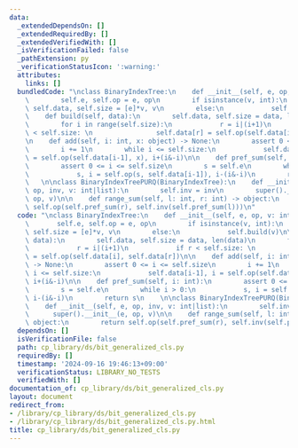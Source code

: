 ```yaml
---
data:
  _extendedDependsOn: []
  _extendedRequiredBy: []
  _extendedVerifiedWith: []
  _isVerificationFailed: false
  _pathExtension: py
  _verificationStatusIcon: ':warning:'
  attributes:
    links: []
  bundledCode: "\nclass BinaryIndexTree:\n    def __init__(self, e, op, v: int|list):\n\
    \        self.e, self.op = e, op\n        if isinstance(v, int):\n           \
    \ self.data, self.size = [e]*v, v\n        else:\n            self.build(v)\n\n\
    \    def build(self, data):\n        self.data, self.size = data, len(data)\n\
    \        for i in range(self.size):\n            r = i|(i+1)\n            if r\
    \ < self.size: \n                self.data[r] = self.op(self.data[i], self.data[r])\n\
    \n    def add(self, i: int, x: object) -> None:\n        assert 0 <= i <= self.size\n\
    \        i += 1\n        while i <= self.size:\n            self.data[i-1], i\
    \ = self.op(self.data[i-1], x), i+(i&-i)\n\n    def pref_sum(self, i: int):\n\
    \        assert 0 <= i <= self.size\n        s = self.e\n        while i > 0:\n\
    \            s, i = self.op(s, self.data[i-1]), i-(i&-i)\n        return s\n \
    \   \n\nclass BinaryIndexTreePURQ(BinaryIndexTree):\n    def __init__(self, e,\
    \ op, inv, v: int|list):\n        self.inv = inv\n        super().__init__(e,\
    \ op, v)\n\n    def range_sum(self, l: int, r: int) -> object:\n        return\
    \ self.op(self.pref_sum(r), self.inv(self.pref_sum(l)))\n"
  code: "\nclass BinaryIndexTree:\n    def __init__(self, e, op, v: int|list):\n \
    \       self.e, self.op = e, op\n        if isinstance(v, int):\n            self.data,\
    \ self.size = [e]*v, v\n        else:\n            self.build(v)\n\n    def build(self,\
    \ data):\n        self.data, self.size = data, len(data)\n        for i in range(self.size):\n\
    \            r = i|(i+1)\n            if r < self.size: \n                self.data[r]\
    \ = self.op(self.data[i], self.data[r])\n\n    def add(self, i: int, x: object)\
    \ -> None:\n        assert 0 <= i <= self.size\n        i += 1\n        while\
    \ i <= self.size:\n            self.data[i-1], i = self.op(self.data[i-1], x),\
    \ i+(i&-i)\n\n    def pref_sum(self, i: int):\n        assert 0 <= i <= self.size\n\
    \        s = self.e\n        while i > 0:\n            s, i = self.op(s, self.data[i-1]),\
    \ i-(i&-i)\n        return s\n    \n\nclass BinaryIndexTreePURQ(BinaryIndexTree):\n\
    \    def __init__(self, e, op, inv, v: int|list):\n        self.inv = inv\n  \
    \      super().__init__(e, op, v)\n\n    def range_sum(self, l: int, r: int) ->\
    \ object:\n        return self.op(self.pref_sum(r), self.inv(self.pref_sum(l)))\n"
  dependsOn: []
  isVerificationFile: false
  path: cp_library/ds/bit_generalized_cls.py
  requiredBy: []
  timestamp: '2024-09-16 19:46:13+09:00'
  verificationStatus: LIBRARY_NO_TESTS
  verifiedWith: []
documentation_of: cp_library/ds/bit_generalized_cls.py
layout: document
redirect_from:
- /library/cp_library/ds/bit_generalized_cls.py
- /library/cp_library/ds/bit_generalized_cls.py.html
title: cp_library/ds/bit_generalized_cls.py
---
```

